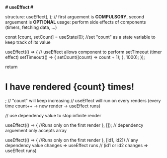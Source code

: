 **# useEffect #**



structure:      useEffect(<function>, <dependency>);
    // first arguement is **COMPULSORY**, second arguement is **OPTIONAL**
usage:      perform side effects of components (timers, fetching data, ...)



const [count, setCount] = useState(0);          //set "count" as a state variable to keep track of its value

useEffect(() => {         // useEffect allows component to perform setTimeout (timer effect)
  setTimeout(() => {
    setCount((count) => count + 1);
  }, 1000);
});

return <h1>I have rendered {count} times!</h1>;
    // "count" will keep increasing
    // useEffect will run on every renders (every time count++ -> new render -> useEffect runs)



//  use dependency value to stop infinite render

useEffect(() => {
  //Runs only on the first render
}, []);
    // dependency arguement only accepts array

useEffect(() => {
  //Runs only on the first render
}, [id1, id2])
    // any dependency value changes => useEffect runs
    //      (id1 or id2 changes => useEffect runs)